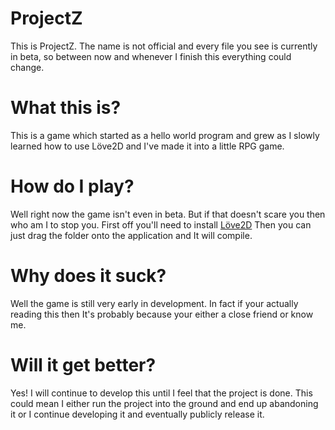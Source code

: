 # ProjectZ
This is ProjectZ. The name is not official and every file you see is currently in beta, so between now and whenever I finish this everything could change. 
# What this is? 
This is a game which started as a hello world program and grew as I slowly learned how to use Löve2D and I've made it into a little RPG game.
# How do I play?
Well right now the game isn't even in beta. But if that doesn't scare you then who am I to stop you.
First off you'll need to install [Löve2D](https://love2d.org) Then you can just drag the folder onto the application and It will compile.
# Why does it suck?
Well the game is still very early in development. In fact if your actually reading this then It's probably because your either a close friend or know me.
# Will it get better?
Yes! I will continue to develop this until I feel that the project is done. This could mean I either run the project into the ground and end up abandoning it or I continue developing it and eventually publicly release it.
